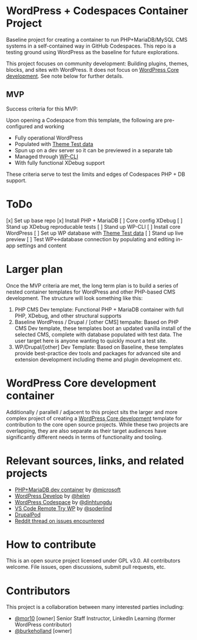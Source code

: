 # WordPress + Codespaces Container Project 

Baseline project for creating a container to run PHP+MariaDB/MySQL CMS systems in a self-contained way in GitHub Codespaces. This repo is a testing ground using WordPress as the baseline for future explorations.

This project focuses on community development: Building plugins, themes, blocks, and sites with WordPress. It does not focus on [WordPress Core development](https://make.wordpress.org/core/2022/11/09/improving-the-contributor-experience-github-codespaces-for-wordpress-core/). See note below for further details.

## MVP

Success criteria for this MVP:

Upon opening a Codespace from this template, the following are pre-configured and working
- Fully operational WordPress
- Populated with [Theme Test data](https://github.com/WPTT/theme-test-data)
- Spun up on a dev server so it can be previewed in a separate tab
- Managed through [WP-CLI](https://wp-cli.org/)
- With fully functional XDebug support

These criteria serve to test the limits and edges of Codespaces PHP + DB support.

# ToDo

[x] Set up base repo
[x] Install PHP + MariaDB 
[ ] Core config XDebug
[ ] Stand up XDebug reproducable tests
[ ] Stand up WP-CLI
[ ] Install core WordPress
[ ] Set up WP database with [Theme Test data](https://github.com/WPTT/theme-test-data)
[ ] Stand up live preview
[ ] Test WP<->database connection by populating and editing in-app settings and content

# Larger plan

Once the MVP criteria are met, the long term plan is to build a series of nested container templates for WordPress and other PHP-based CMS development. The structure will look something like this:

1. PHP CMS Dev template: Functional PHP + MariaDB container with full PHP, XDebug, and other structural supports
2. Baseline WordPress / Drupal / [other CMS] tempalte: Based on PHP CMS Dev template, these templates boot an updated vanilla install of the selected CMS, complete with database populated with test data. The user target here is anyone wanting to quickly mount a test site.
3. WP/Drupal/[other] Dev Template: Based on Baseline, these templates provide best-practice dev tools and packages for advanced site and extension development including theme and plugin development etc.

# WordPress Core development container

Additionally / parallell / adjacent to this project sits the larger and more complex project of creating a [WordPress Core development](https://make.wordpress.org/core/2022/11/09/improving-the-contributor-experience-github-codespaces-for-wordpress-core/) template for contribution to the core open source projects. While these two projects are overlapping, they are also separate as their target audiences have significantly different needs in terms of functionality and tooling.

# Relevant sources, links, and related projects

- [PHP+MariaDB dev container](https://github.com/microsoft/vscode-dev-containers/tree/main/containers/php-mariadb) by [@microsoft](https://github.com/microsoft)
- [WordPress Develop](https://github.com/helen/wordpress-develop/tree/add/devcontainer) by [@helen](https://github.com/helen)
- [WordPress Codespace](https://github.com/dinhtungdu/wordpress-codespace) by [@dinhtungdu](https://github.com/dinhtungdu)
- [VS Code Remote Try WP](https://github.com/soderlind/vscode-remote-try-wp) by [@soderlind](https://github.com/soderlind)
- [DrupalPod](https://www.drupal.org/docs/develop/development-tools/drupalpod/getting-started)
- [Reddit thread on issues encountered](https://www.reddit.com/r/github/comments/pg39cp/has_anyone_had_any_success_setting_up_wordpress/)

# How to contribute

This is an open source project licensed under GPL v3.0. All contributors welcome. File issues, open discussions, submit pull requests, etc.

# Contributors

This project is a collaboration between many interested parties including:

- [@mor10](https://github.com/mor10) [owner] Senior Staff Instructor, LinkedIn Learning (former WordPress contributor)
- [@burkeholland](https://github.com/burkeholland) [owner]

